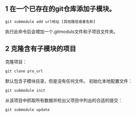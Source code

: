 


## 1 在一个已存在的git仓库添加子模块。
```
git submodule add url地址 [其他路径或者名称]
```
执行此命令后会增加一个.gitmoduls文件和子项目文件夹。

## 2 克隆含有子模块的项目
克隆项目：
```
git clone pro_url
```
默认包含子模块目录，但是没有任何文件。
初始化本地配置文件：
```
git submodule init
```

从该项目中抓取所有数据并检出父项目中列出的合适的提交：
```
git submodule update
```




